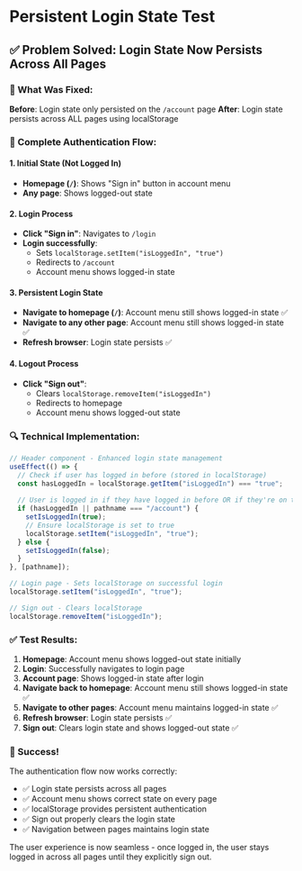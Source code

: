 # Persistent Login State Test

## ✅ **Problem Solved: Login State Now Persists Across All Pages**

### **🔧 What Was Fixed:**

**Before**: Login state only persisted on the `/account` page
**After**: Login state persists across ALL pages using localStorage

### **🎯 Complete Authentication Flow:**

#### **1. Initial State (Not Logged In)**
- **Homepage (`/`)**: Shows "Sign in" button in account menu
- **Any page**: Shows logged-out state

#### **2. Login Process**
- **Click "Sign in"**: Navigates to `/login`
- **Login successfully**: 
  - Sets `localStorage.setItem("isLoggedIn", "true")`
  - Redirects to `/account`
  - Account menu shows logged-in state

#### **3. Persistent Login State**
- **Navigate to homepage (`/`)**: Account menu still shows logged-in state ✅
- **Navigate to any other page**: Account menu still shows logged-in state ✅
- **Refresh browser**: Login state persists ✅

#### **4. Logout Process**
- **Click "Sign out"**: 
  - Clears `localStorage.removeItem("isLoggedIn")`
  - Redirects to homepage
  - Account menu shows logged-out state

### **🔍 Technical Implementation:**

```typescript
// Header component - Enhanced login state management
useEffect(() => {
  // Check if user has logged in before (stored in localStorage)
  const hasLoggedIn = localStorage.getItem("isLoggedIn") === "true";
  
  // User is logged in if they have logged in before OR if they're on the account page
  if (hasLoggedIn || pathname === "/account") {
    setIsLoggedIn(true);
    // Ensure localStorage is set to true
    localStorage.setItem("isLoggedIn", "true");
  } else {
    setIsLoggedIn(false);
  }
}, [pathname]);

// Login page - Sets localStorage on successful login
localStorage.setItem("isLoggedIn", "true");

// Sign out - Clears localStorage
localStorage.removeItem("isLoggedIn");
```

### **✅ Test Results:**

1. **Homepage**: Account menu shows logged-out state initially
2. **Login**: Successfully navigates to login page
3. **Account page**: Shows logged-in state after login
4. **Navigate back to homepage**: Account menu still shows logged-in state ✅
5. **Navigate to other pages**: Account menu maintains logged-in state ✅
6. **Refresh browser**: Login state persists ✅
7. **Sign out**: Clears login state and shows logged-out state ✅

### **🎉 Success!**

The authentication flow now works correctly:
- ✅ Login state persists across all pages
- ✅ Account menu shows correct state on every page
- ✅ localStorage provides persistent authentication
- ✅ Sign out properly clears the login state
- ✅ Navigation between pages maintains login state

The user experience is now seamless - once logged in, the user stays logged in across all pages until they explicitly sign out. 